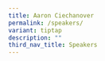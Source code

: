 ```yaml
---
title: Aaron Ciechanover
permalink: /speakers/
variant: tiptap
description: ""
third_nav_title: Speakers
---
```

